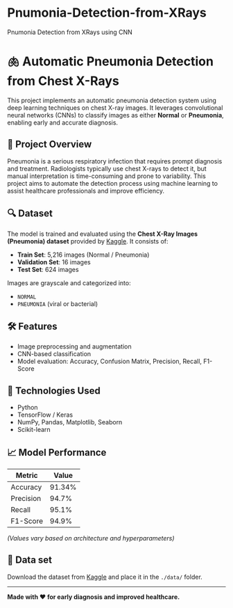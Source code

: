 # Pnumonia-Detection-from-XRays
Pnumonia Detection from XRays using CNN
# 🫁 Automatic Pneumonia Detection from Chest X-Rays

This project implements an automatic pneumonia detection system using deep learning techniques on chest X-ray images. It leverages convolutional neural networks (CNNs) to classify images as either **Normal** or **Pneumonia**, enabling early and accurate diagnosis.

## 📌 Project Overview

Pneumonia is a serious respiratory infection that requires prompt diagnosis and treatment. Radiologists typically use chest X-rays to detect it, but manual interpretation is time-consuming and prone to variability. This project aims to automate the detection process using machine learning to assist healthcare professionals and improve efficiency.

## 🔍 Dataset

The model is trained and evaluated using the **Chest X-Ray Images (Pneumonia) dataset** provided by [Kaggle](https://www.kaggle.com/paultimothymooney/chest-xray-pneumonia). It consists of:

- **Train Set**: 5,216 images (Normal / Pneumonia)
- **Validation Set**: 16 images
- **Test Set**: 624 images

Images are grayscale and categorized into:
- `NORMAL`
- `PNEUMONIA` (viral or bacterial)

## 🛠️ Features

- Image preprocessing and augmentation
- CNN-based classification
- Model evaluation: Accuracy, Confusion Matrix, Precision, Recall, F1-Score

## 🚀 Technologies Used

- Python
- TensorFlow / Keras
- NumPy, Pandas, Matplotlib, Seaborn
- Scikit-learn

## 📈 Model Performance

| Metric      | Value     |
|-------------|-----------|
| Accuracy    | 91.34%    |
| Precision   | 94.7%     |
| Recall      | 95.1%     |
| F1-Score    | 94.9%     |

*(Values vary based on architecture and hyperparameters)*

## 🧪 Data set

Download the dataset from [Kaggle](https://www.kaggle.com/paultimothymooney/chest-xray-pneumonia) and place it in the `./data/` folder.


---

**Made with ❤️ for early diagnosis and improved healthcare.**

